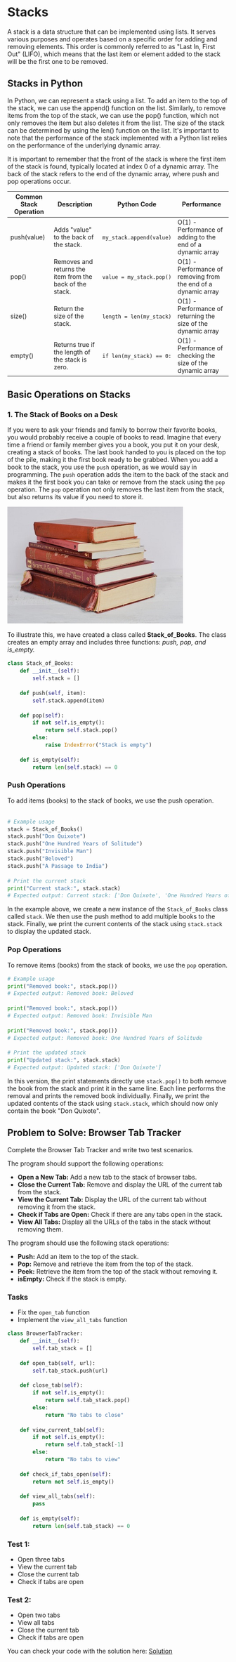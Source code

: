 # Stacks
A stack is a data structure that can be implemented using lists. It serves various purposes and operates based on a specific order for adding and removing elements. This order is commonly referred to as "Last In, First Out" (LIFO), which means that the last item or element added to the stack will be the first one to be removed.

## Stacks in Python
In Python, we can represent a stack using a list. To add an item to the top of the stack, we can use the append() function on the list. Similarly, to remove items from the top of the stack, we can use the pop() function, which not only removes the item but also deletes it from the list. The size of the stack can be determined by using the len() function on the list. It's important to note that the performance of the stack implemented with a Python list relies on the performance of the underlying dynamic array.

It is important to remember that the front of the stack is where the first item of the stack is found, typically located at index 0 of a dynamic array. The back of the stack refers to the end of the dynamic array, where push and pop operations occur.

| Common Stack Operation | Description | Python Code | Performance |
|-----------------------|-------------|-------------|-------------|
| push(value)           | Adds "value" to the back of the stack. | `my_stack.append(value)` | O(1) - Performance of adding to the end of a dynamic array |
| pop()                 | Removes and returns the item from the back of the stack. | `value = my_stack.pop()` | O(1) - Performance of removing from the end of a dynamic array |
| size()                | Return the size of the stack. | `length = len(my_stack)` | O(1) - Performance of returning the size of the dynamic array |
| empty()               | Returns true if the length of the stack is zero. | `if len(my_stack) == 0:` | O(1) - Performance of checking the size of the dynamic array |


## Basic Operations on Stacks

### 1. The Stack of Books on a Desk
If you were to ask your friends and family to borrow their favorite books, you would probably receive a couple of books to read. Imagine that every time a friend or family member gives you a book, you put it on your desk, creating a stack of books. The last book handed to you is placed on the top of the pile, making it the first book ready to be grabbed. When you add a book to the stack, you use the `push` operation, as we would say in programming. The `push` operation adds the item to the back of the stack and makes it the first book you can take or remove from the stack using the `pop` operation. The `pop` operation not only removes the last item from the stack, but also returns its value if you need to store it.

![Alternate Text to Display](Stacks.jpg)

To illustrate this, we have created a class called **Stack_of_Books**. The class creates an empty array and includes three functions: *push, pop, and is_empty.*

```python
class Stack_of_Books:
    def __init__(self):
        self.stack = []

    def push(self, item):
        self.stack.append(item)

    def pop(self):
        if not self.is_empty():
            return self.stack.pop()
        else:
            raise IndexError("Stack is empty")

    def is_empty(self):
        return len(self.stack) == 0
```

### Push Operations
To add items (books) to the stack of books, we use the push operation.

```python

# Example usage
stack = Stack_of_Books()
stack.push("Don Quixote")
stack.push("One Hundred Years of Solitude")
stack.push("Invisible Man")
stack.push("Beloved")
stack.push("A Passage to India")

# Print the current stack
print("Current stack:", stack.stack)
# Expected output: Current stack: ['Don Quixote', 'One Hundred Years of Solitude', 'Invisible Man', 'Beloved', 'A Passage to India']
```

In the example above, we create a new instance of the `Stack_of_Books` class called `stack`. We then use the push method to add multiple books to the stack. Finally, we print the current contents of the stack using `stack.stack` to display the updated stack.


### Pop Operations
To remove items (books) from the stack of books, we use the `pop` operation.


```python
# Example usage
print("Removed book:", stack.pop())
# Expected output: Removed book: Beloved

print("Removed book:", stack.pop())
# Expected output: Removed book: Invisible Man

print("Removed book:", stack.pop())
# Expected output: Removed book: One Hundred Years of Solitude

# Print the updated stack
print("Updated stack:", stack.stack)
# Expected output: Updated stack: ['Don Quixote']
```

In this version, the print statements directly use `stack.pop()` to both remove the book from the stack and print it in the same line. Each line performs the removal and prints the removed book individually. Finally, we print the updated contents of the stack using `stack.stack`, which should now only contain the book "Don Quixote".


## Problem to Solve: Browser Tab Tracker
Complete the Browser Tab Tracker and write two test scenarios.

The program should support the following operations:

* **Open a New Tab:** Add a new tab to the stack of browser tabs.
* **Close the Current Tab:** Remove and display the URL of the current tab from the stack.
* **View the Current Tab:** Display the URL of the current tab without removing it from the stack.
* **Check if Tabs are Open:** Check if there are any tabs open in the stack.
* **View All Tabs:** Display all the URLs of the tabs in the stack without removing them.

The program should use the following stack operations:

* **Push:** Add an item to the top of the stack.
* **Pop:** Remove and retrieve the item from the top of the stack.
* **Peek:** Retrieve the item from the top of the stack without removing it.
* **isEmpty:** Check if the stack is empty.


### Tasks
* Fix the `open_tab` function
* Implement the `view_all_tabs` function

``` python
class BrowserTabTracker:
    def __init__(self):
        self.tab_stack = []

    def open_tab(self, url):
        self.tab_stack.push(url)

    def close_tab(self):
        if not self.is_empty():
            return self.tab_stack.pop()
        else:
            return "No tabs to close"

    def view_current_tab(self):
        if not self.is_empty():
            return self.tab_stack[-1]
        else:
            return "No tabs to view"

    def check_if_tabs_open(self):
        return not self.is_empty()

    def view_all_tabs(self):
        pass

    def is_empty(self):
        return len(self.tab_stack) == 0
```

### Test 1:
* Open three tabs
* View the current tab
* Close the current tab
* Check if tabs are open

### Test 2:
* Open two tabs
* View all tabs
* Close the current tab
* Check if tabs are open

You can check your code with the solution here: [Solution](stacks.py)
